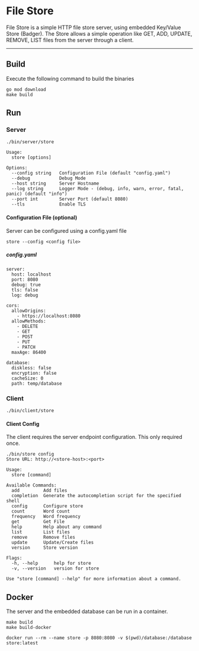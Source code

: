 # File Store
File Store is a simple HTTP file store server, using embedded Key/Value Store (Badger).
The Store allows a simple operation like GET, ADD, UPDATE, REMOVE, LIST files from the server through a client.

----

## Build

Execute the following command to build the binaries
```
go mod download
make build
```

## Run

### Server
```
./bin/server/store
```
```
Usage:
  store [options]
  
Options:
  --config string   Configuration File (default "config.yaml")
  --debug           Debug Mode
  --host string     Server Hostname
  --log string      Logger Mode - (debug, info, warn, error, fatal, panic) (default "info")
  --port int        Server Port (default 8080)
  --tls             Enable TLS
```

#### Configuration File (optional)
Server can be configured using a config.yaml file
```
store --config <config file>
```
##### config.yaml
```
server:
  host: localhost
  port: 8080
  debug: true
  tls: false
  log: debug

cors:
  allowOrigins:
    - https://localhost:8080
  allowMethods:
    - DELETE
    - GET
    - POST
    - PUT
    - PATCH
  maxAge: 86400

database:
  diskless: false
  encryption: false
  cacheSize: 0
  path: temp/database
```

### Client
```
./bin/client/store
```
#### Client Config
The client requires the server endpoint configuration. This only required once.
```
./bin/store config
Store URL: http://<store-host>:<port>
```
```
Usage:
  store [command]

Available Commands:
  add         Add files
  completion  Generate the autocompletion script for the specified shell
  config      Configure store
  count       Word count
  frequency   Word frequency
  get         Get File
  help        Help about any command
  list        List files
  remove      Remove files
  update      Update/Create files
  version     Store version

Flags:
  -h, --help      help for store
  -v, --version   version for store

Use "store [command] --help" for more information about a command.
```

## Docker
The server and the embedded database can be run in a container.
```
make build
make build-docker
```
```
docker run --rm --name store -p 8080:8080 -v $(pwd)/database:/database store:latest
```


